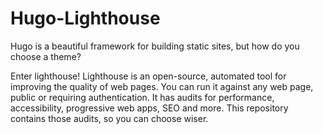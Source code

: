 # Hugo-Lighthouse

Hugo is a beautiful framework for building static sites, but how do you choose a theme?

Enter lighthouse! Lighthouse is an open-source, automated tool for improving the quality of web pages. You can run it against any web page, public or requiring authentication. It has audits for performance, accessibility, progressive web apps, SEO and more. This repository contains those audits, so you can choose wiser. 



<!-- please use Rmarkdown, not spreadsheets -->
